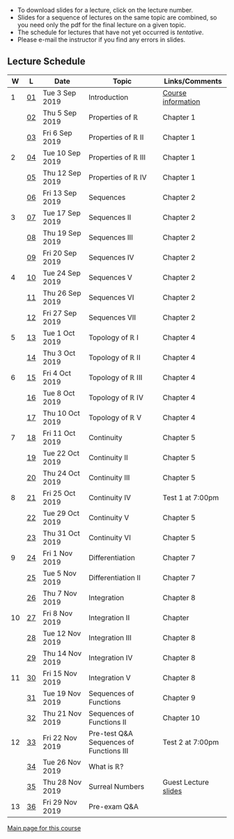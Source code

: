 * To download slides for a lecture, click on the lecture number.
* Slides for a sequence of lectures on the same topic are combined, so you need only the pdf for the final lecture on a given topic.
* The schedule for lectures that have not yet occurred is _tentative_.
* Please e-mail the instructor if you find any errors in slides.

## Lecture Schedule

| W | L | Date | Topic | Links/Comments |
|---|---|------|-------|----------------|
| 1 | [01](3al01_2019.pdf) | Tue 3 Sep 2019 | Introduction |  [Course information](../handouts/3ainfo_2019f.pdf) |
|  | [02](3al02_2019.pdf) | Thu 5 Sep 2019 | Properties of &#8477; |  Chapter 1 |
|  | [03](3al03_2019.pdf) | Fri 6 Sep 2019 | Properties of &#8477; II |  Chapter 1 |
| 2 | [04](3al04_2019.pdf) | Tue 10 Sep 2019 | Properties of &#8477; III |  Chapter 1 |
|  | [05](3al05_2019.pdf) | Thu 12 Sep 2019 | Properties of &#8477; IV |  Chapter 1 |
|  | [06](3al06_2019.pdf) | Fri 13 Sep 2019 | Sequences |  Chapter 2 |
| 3 | [07](3al07_2019.pdf) | Tue 17 Sep 2019 | Sequences II |  Chapter 2 |
|  | [08](3al08_2019.pdf) | Thu 19 Sep 2019 | Sequences III |  Chapter 2 |
|  | [09](3al09_2019.pdf) | Fri 20 Sep 2019 | Sequences IV |  Chapter 2 |
| 4 | [10](3al10_2019.pdf) | Tue 24 Sep 2019 | Sequences V |  Chapter 2 |
|  | [11](3al11_2019.pdf) | Thu 26 Sep 2019 | Sequences VI |  Chapter 2 |
|  | [12](3al12_2019.pdf) | Fri 27 Sep 2019 | Sequences VII |  Chapter 2 |
| 5 | [13](3al13_2019.pdf) | Tue 1 Oct 2019 | Topology of &#8477; I | Chapter 4 |
|  | [14](3al14_2019.pdf) | Thu 3 Oct 2019 | Topology of &#8477; II | Chapter 4 |
| 6 | [15](3al15_2019.pdf) | Fri 4 Oct 2019 | Topology of &#8477; III | Chapter 4 |
|  | [16](3al16_2019.pdf) | Tue 8 Oct 2019 | Topology of &#8477; IV | Chapter 4 |
|  | [17](3al17_2019.pdf) | Thu 10 Oct 2019 | Topology of &#8477; V | Chapter 4 |
| 7 | [18](3al18_2019.pdf) | Fri 11 Oct 2019 | Continuity | Chapter 5 |
|  | [19](3al19_2019.pdf) | Tue 22 Oct 2019 | Continuity II | Chapter 5 |
|  | [20](3al20_2019.pdf) | Thu 24 Oct 2019 | Continuity III | Chapter 5 |
| 8 | [21](3al21_2019.pdf) | Fri 25 Oct 2019 | Continuity IV | Test 1 at 7:00pm |
|  | [22](3al22_2019.pdf) | Tue 29 Oct 2019 | Continuity V | Chapter 5 |
|  | [23](3al23_2019.pdf) | Thu 31 Oct 2019 | Continuity VI | Chapter 5 |
| 9 | [24](3al24_2019.pdf) | Fri 1 Nov 2019 | Differentiation | Chapter 7 |
|  | [25](3al25_2019.pdf) | Tue 5 Nov 2019 | Differentiation II | Chapter 7 |
|  | [26](3al26_2019.pdf) | Thu 7 Nov 2019 | Integration | Chapter 8 |
| 10 | [27](3al27_2019.pdf) | Fri 8 Nov 2019 | Integration II | Chapter |
|  | [28](3al28_2019.pdf) | Tue 12 Nov 2019 | Integration III | Chapter 8 |
|  | [29](3al29_2019.pdf) | Thu 14 Nov 2019 | Integration IV | Chapter 8 |
| 11 | [30](3al30_2019.pdf) | Fri 15 Nov 2019 | Integration V | Chapter 8 |
|  | [31](3al31_2019.pdf) | Tue 19 Nov 2019 | Sequences of Functions | Chapter 9 |
|  | [32](3al32_2019.pdf) | Thu 21 Nov 2019 | Sequences of Functions II | Chapter 10 |
| 12 | [33](3al33_2019.pdf) | Fri 22 Nov 2019 | Pre-test Q&A<br>Sequences of Functions III | Test 2 at 7:00pm |
|  | [34](3al34_2019.pdf) | Tue 26 Nov 2019 | What is &#8477;? |  |
|  | [35](3al35_2019.pdf) | Thu 28 Nov 2019 | Surreal Numbers | Guest Lecture<br>[slides](./surreal2019.pdf) |
| 13 | [36](3al36_2019.pdf) | Fri 29 Nov 2019 | Pre-exam Q&A |  |

[Main page for this course](https://davidearn.github.io/math3a/)
